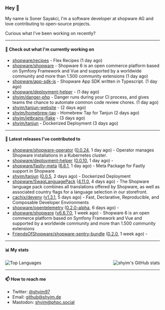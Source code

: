 ### Hey 👋

My name is Soner Sayakci, I'm a software developer at shopware AG and love contributing to open-source projects.

Curious what I've been working on recently?

---

#### 👷 Check out what I'm currently working on

- [shopware/recipes](https://github.com/shopware/recipes) - Flex Recipes (1 day ago)
- [shopware/shopware](https://github.com/shopware/shopware) - Shopware 6 is an open commerce platform based on Symfony Framework and Vue and supported by a worldwide community and more than 1.500 community extensions (1 day ago)
- [shopware/app-sdk-js](https://github.com/shopware/app-sdk-js) - Shopware App SDK written in Typescript. (1 day ago)
- [shopware/deployment-helper](https://github.com/shopware/deployment-helper) -  (1 day ago)
- [shyim/danger-php](https://github.com/shyim/danger-php) - Danger runs during your CI process, and gives teams the chance to automate common code review chores. (1 day ago)
- [shyim/tanjun-website](https://github.com/shyim/tanjun-website) -  (2 days ago)
- [shyim/homebrew-tap](https://github.com/shyim/homebrew-tap) - Homebrew Tap for Tanjun (2 days ago)
- [shyim/jetbrains-flake](https://github.com/shyim/jetbrains-flake) -  (3 days ago)
- [shyim/tanjun](https://github.com/shyim/tanjun) - Dockerized Deployment (3 days ago)

---

#### 🔭 Latest releases I've contributed to

- [shopware/shopware-operator](https://github.com/shopware/shopware-operator) ([0.0.24](https://github.com/shopware/shopware-operator/releases/tag/0.0.24), 1 day ago) - Operator manages Shopware installations in a Kubernetes cluster.
- [shopware/deployment-helper](https://github.com/shopware/deployment-helper) ([0.0.10](https://github.com/shopware/deployment-helper/releases/tag/0.0.10), 1 day ago) - 
- [shopware/fastly-meta](https://github.com/shopware/fastly-meta) ([6.6.1](https://github.com/shopware/fastly-meta/releases/tag/6.6.1), 1 day ago) - Meta Package for Fastly support in Shopware
- [shyim/tanjun](https://github.com/shyim/tanjun) ([0.0.5](https://github.com/shyim/tanjun/releases/tag/0.0.5), 2 days ago) - Dockerized Deployment
- [shopware/SwagLanguagePack](https://github.com/shopware/SwagLanguagePack) ([4.11.0](https://github.com/shopware/SwagLanguagePack/releases/tag/4.11.0), 4 days ago) - The Shopware language pack combines all translations offered by Shopware, as well as associated country flags for a language selection in our storefront.
- [cachix/devenv](https://github.com/cachix/devenv) ([v1.3.1](https://github.com/cachix/devenv/releases/tag/v1.3.1), 5 days ago) - Fast, Declarative, Reproducible, and Composable Developer Environments
- [shopware/opentelemetry](https://github.com/shopware/opentelemetry) ([0.2.0-alpha](https://github.com/shopware/opentelemetry/releases/tag/0.2.0-alpha), 6 days ago) - 
- [shopware/shopware](https://github.com/shopware/shopware) ([v6.6.7.0](https://github.com/shopware/shopware/releases/tag/v6.6.7.0), 1 week ago) - Shopware 6 is an open commerce platform based on Symfony Framework and Vue and supported by a worldwide community and more than 1.500 community extensions
- [FriendsOfShopware/shopware-sentry-bundle](https://github.com/FriendsOfShopware/shopware-sentry-bundle) ([0.2.0](https://github.com/FriendsOfShopware/shopware-sentry-bundle/releases/tag/0.2.0), 1 week ago) - 

---

#### 📊 My stats

<img align="right" alt="shyim's GitHub stats" src="https://github-readme-stats.vercel.app/api?username=shyim&count_private=1&show_icons=true&" />

![Top Languages](https://github-readme-stats.vercel.app/api/top-langs/?username=shyim)

---

#### 📫 How to reach me

- Twitter: [@shyim97](https://twitter.com/shyim97)
- Email: [github@shyim.de](mailto://github@shyim.de)
- Mastodon: <a rel="me" href="https://phpc.social/@shyim">shyim@phpc.social</a>
